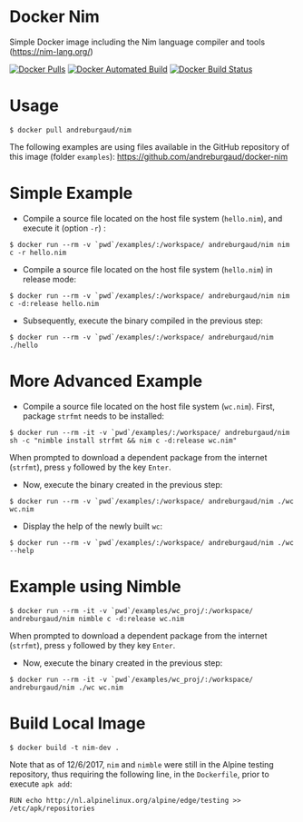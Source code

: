 # Docker Nim

Simple Docker image including the Nim language compiler and tools (https://nim-lang.org/)

[![Docker Pulls](https://img.shields.io/docker/pulls/andreburgaud/nim.svg)](https://hub.docker.com/r/andreburgaud/nim/)
[![Docker Automated Build](https://img.shields.io/docker/automated/andreburgaud/nim.svg)](https://hub.docker.com/r/andreburgaud/nime/)
[![Docker Build Status](https://img.shields.io/docker/build/andreburgaud/nim.svg)](https://hub.docker.com/r/andreburgaud/nim/)

# Usage

```
$ docker pull andreburgaud/nim
```

The following examples are using files available in the GitHub repository of this image (folder `examples`):
https://github.com/andreburgaud/docker-nim

# Simple Example

* Compile a source file located on the host file system (`hello.nim`), and execute it (option `-r`) :

```
$ docker run --rm -v `pwd`/examples/:/workspace/ andreburgaud/nim nim c -r hello.nim
```

* Compile a source file located on the host file system (`hello.nim`) in release mode:

```
$ docker run --rm -v `pwd`/examples/:/workspace/ andreburgaud/nim nim c -d:release hello.nim
```

* Subsequently, execute the binary compiled in the previous step:

```
$ docker run --rm -v `pwd`/examples/:/workspace/ andreburgaud/nim ./hello
```

# More Advanced Example

* Compile a source file located on the host file system (`wc.nim`). First, package `strfmt` needs to be installed:

```
$ docker run --rm -it -v `pwd`/examples/:/workspace/ andreburgaud/nim sh -c "nimble install strfmt && nim c -d:release wc.nim"
```

When prompted to download a dependent package from the internet (`strfmt`), press `y` followed by the key `Enter`.

* Now, execute the binary created in the previous step:

```
$ docker run --rm -v `pwd`/examples/:/workspace/ andreburgaud/nim ./wc wc.nim
```

* Display the help of the newly built `wc`:

```
$ docker run --rm -v `pwd`/examples/:/workspace/ andreburgaud/nim ./wc --help
```

# Example using Nimble

```
$ docker run --rm -it -v `pwd`/examples/wc_proj/:/workspace/ andreburgaud/nim nimble c -d:release wc.nim
```

When prompted to download a dependent package from the internet (`strfmt`), press `y` followed by they key `Enter`.

* Now, execute the binary created in the previous step:

```
$ docker run --rm -it -v `pwd`/examples/wc_proj/:/workspace/ andreburgaud/nim ./wc wc.nim
```

# Build Local Image

```
$ docker build -t nim-dev .
```

Note that as of 12/6/2017, `nim` and `nimble` were still in the Alpine testing repository, thus requiring the following line, in the `Dockerfile`, prior to execute `apk add`:

```
RUN echo http://nl.alpinelinux.org/alpine/edge/testing >> /etc/apk/repositories
```
